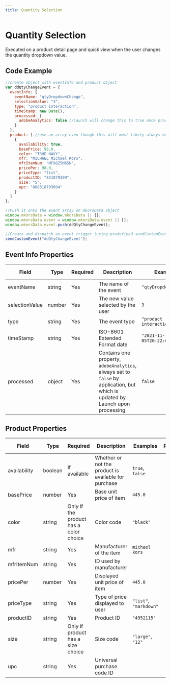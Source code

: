 ```yaml
---
title: Quantity Selection
---
```


# Quantity Selection
Executed on a product detail page and quick view when the user changes the quantity dropdown value.

## Code Example

```javascript
//create object with eventInfo and product object
var ddQtyChangeEvent = {
  eventInfo: {
    eventName: "qtyDropdownChange",
    selectionValue: "3",
    type: "product interaction",    
    timeStamp: new Date(),
    processed: {
      adobeAnalytics: false //Launch will change this to true once processed
    }
  },
  product: [ //use an array even though this will most likely always be a single item
    {
      availability: true,
      basePrice: 98.0,
      color: "TRUE NAVY",
      mfr: "MICHAEL Michael Kors",
      mfrItemNum: "MF98Z5M65N",
      pricePer: 98.0,
      priceType: "list",
      productID: "831879309",
      size: "S",
      upc: "888318793094"
    }
  ]
};

//Push it onto the event array on mkorsData object
window.mkorsData = window.mkorsData || {};
window.mkorsData.event = window.mkorsData.event || [];
window.mkorsData.event.push(ddQtyChangeEvent);

//Create and dispatch an event trigger (using predefined sendCustomEvent function)
sendCustomEvent("ddQtyChangeEvent");
```

## Event Info Properties
|Field|Type|Required|Description|Examples|Pattern|Min Length|Max Length|Min|Max|Multiple Of|
|-----|----|--------|-----------|--------|-------|----------|----------|---|---|-----------|
|eventName|string|Yes|The name of the event|`"qtyDropdownChange"`|
|selectionValue|number|Yes|The new value selected by the user|`3`|
|type|string|Yes|The event type|`"product interaction"`|
|timeStamp|string|Yes|ISO-8601 Extended Format date|`"2021-11-05T20:22:02.707Z"`|
|processed|object|Yes|Contains one property, `adobeAnalytics`, always set to `false` by application, but which is updated by Launch upon processing|`false`|

## Product Properties
|Field|Type|Required|Description|Examples|Pattern|Min Length|Max Length|Min|Max|Multiple Of|
|-----|----|--------|-----------|--------|-------|----------|----------|---|---|-----------|
|availability|boolean|If available|Whether or not the product is available for purchase|`true`, `false`|
|basePrice|number|Yes|Base unit price of item|`445.0`|
|color|string|Only if the product has a color choice|Color code|`"black"`|
|mfr|string|Yes|Manufacturer of the item|`michael kors`|
|mfrItemNum|string|Yes|ID used by manufacturer||
|pricePer|number|Yes|Displayed unit price of item|`445.0`|
|priceType|string|Yes|Type of price displayed to user|`"list"`, `"markdown"`|
|productID|string|Yes|Product ID|`"4952115"`|
|size|string|Only if product has a size choice|Size code|`"large"`, `"12"`|
|upc|string|Yes|Universal purchase code ID|